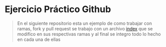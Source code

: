 # Ejercicio Práctico Github

> En el siguiente repositorio esta un ejemplo de como trabajar con ramas, fork y pull request
se trabajo con un archivo [index](https://github.com/Afelipe1599/ValenciaQuintero_DSII_2019_2/blob/master/index.html) que se modifico en sus respectivas ramas y al final se integro todo lo hecho en cada una de ellas 
